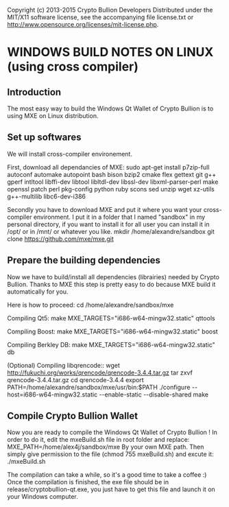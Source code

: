 Copyright (c) 2013-2015 Crypto Bullion Developers
Distributed under the MIT/X11 software license, see the accompanying
file license.txt or http://www.opensource.org/licenses/mit-license.php.

WINDOWS BUILD NOTES ON LINUX (using cross compiler)
===================================================

Introduction
------------
The most easy way to build the Windows Qt Wallet of Crypto Bullion is to using MXE on Linux distribution.

Set up softwares
----------------
We will install cross-compiler environement.

First, download all dependancies of MXE:
	sudo apt-get install p7zip-full autoconf automake autopoint bash bison bzip2 cmake flex gettext git g++ gperf intltool libffi-dev libtool libltdl-dev libssl-dev libxml-parser-perl make openssl patch perl pkg-config python ruby scons sed unzip wget xz-utils g++-multilib libc6-dev-i386

Secondly you have to download MXE and put it where you want your cross-compiler environment.
I put it in a folder that I named "sandbox" in my personal directory, if you want to install it for all user you can install it in /opt/ or in /mnt/ or whatever you like.
	mkdir /home/alexandre/sandbox
	git clone https://github.com/mxe/mxe.git

Prepare the building dependencies
---------------------------------
Now we have to build/install all dependencies (librairies) needed by Crypto Bullion.
Thanks to MXE this step is pretty easy to do because MXE build it automatically for you.

Here is how to proceed:
	cd /home/alexandre/sandbox/mxe

Compiling Qt5:
	make MXE_TARGETS="i686-w64-mingw32.static" qttools

Compiling Boost:
	make MXE_TARGETS="i686-w64-mingw32.static" boost

Compiling Berkley DB:
	make MXE_TARGETS="i686-w64-mingw32.static" db

(Optional) Compiling libqrencode::
	wget http://fukuchi.org/works/qrencode/qrencode-3.4.4.tar.gz
	tar zxvf qrencode-3.4.4.tar.gz
	cd qrencode-3.4.4
	export PATH=/home/alexandre/sandbox/mxe/usr/bin:$PATH
	./configure --host=i686-w64-mingw32.static --enable-static --disable-shared
	make

Compile Crypto Bullion Wallet
-----------------------------
Now you are ready to compile the Windows Qt Wallet of Crypto Bullion !
In order to do it, edit the mxeBuild.sh file in root folder and replace:
	MXE_PATH=/home/alex4j/sandbox/mxe
By your own MXE path.
Then simply give permission to the file (chmod 755 mxeBuild.sh) and excute it:
	./mxeBuild.sh

The compilation can take a while, so it's a good time to take a coffee :)
Once the compilation is finished, the exe file should be in release/cryptobullion-qt.exe, you just have to get this file and launch it on your Windows computer.